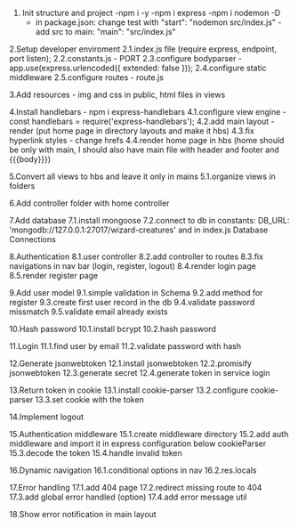 1. Init structure and project
    -npm i -y
    -npm i express
    -npm i nodemon -D
    - in package.json: change test with "start": "nodemon src/index.js"
    -add src to main: "main": "src/index.js"

2.Setup developer enviroment
 2.1.index.js file (require express, endpoint, port listen);
 2.2.constants.js - PORT
 2.3.configure bodyparser - app.use(express.urlencoded({ extended: false }));
 2.4.configure static middleware 
 2.5.configure routes - route.js

3.Add resources - img and css in public, html files in views

4.Install handlebars - npm i express-handlebars
 4.1.configure view engine - const handlebars = require('express-handlebars');
 4.2.add main layout - render (put home page in directory layouts and make it hbs)
 4.3.fix hyperlink styles - change hrefs
 4.4.render home page in hbs (home should be only with main, I should also have main file with header and footer and {{{body}}})

5.Convert all views to hbs and leave it only in mains
 5.1.organize views in folders

6.Add controller folder with home controller

7.Add database
 7.1.install mongoose
 7.2.connect to db in constants:  DB_URL: 'mongodb://127.0.0.1:27017/wizard-creatures' and in index.js Database Connections

8.Authentication
 8.1.user controller
 8.2.add controller to routes
 8.3.fix navigations in nav bar (login, register, logout)
 8.4.render login page
 8.5.render register page

9.Add user model
 9.1.simple validation in Schema
 9.2.add method for register
 9.3.create first user record in the db
 9.4.validate password missmatch
 9.5.validate email already exists

10.Hash password
 10.1.install bcrypt
 10.2.hash password

11.Login
 11.1.find user by email
 11.2.validate password with hash

12.Generate jsonwebtoken
 12.1.install jsonwebtoken
 12.2.promisify jsonwebtoken
 12.3.generate secret
 12.4.generate token in service login   

13.Return token in cookie
 13.1.install cookie-parser
 13.2.configure cookie-parser
 13.3.set cookie with the token

14.Implement logout

15.Authentication middleware
 15.1.create middleware directory
 15.2.add auth middleware and import it in express configuration below cookieParser
 15.3.decode the token
 15.4.handle invalid token

16.Dynamic navigation
 16.1.conditional options in nav
 16.2.res.locals

17.Error handling
 17.1.add 404 page
 17.2.redirect missing route to 404
 17.3.add global error handled (option)
 17.4.add error message util

18.Show error notification in main layout